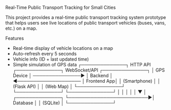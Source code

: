 Real-Time Public Transport Tracking for Small Cities

This project provides a real-time public transport tracking system prototype that helps users see live locations of public transport vehicles (buses, vans, etc.) on a map.

  Features
- Real-time display of vehicle locations on a map
- Auto-refresh every 5 seconds
- Vehicle info (ID + last updated time)
- Simple simulation of GPS data
┌──────────────┐      HTTP API     ┌──────────────┐      WebSocket/API     ┌──────────────┐
│ GPS Device   │ ───────────────▶ │ Backend      │ ◀──────────────────── │ Frontend App│
│ (Smartphone) │                  │ (Flask API) │                      │ (Web Map)  │
└──────────────┘                  └──────────────┘                      └──────────────┘
         │                                  │
         │                                  │
         │                                  ▼
         │                          ┌──────────────┐
         └─────────────────────────▶│ Database     │
                                    │ (SQLite)    │
                                    └──────────────┘
